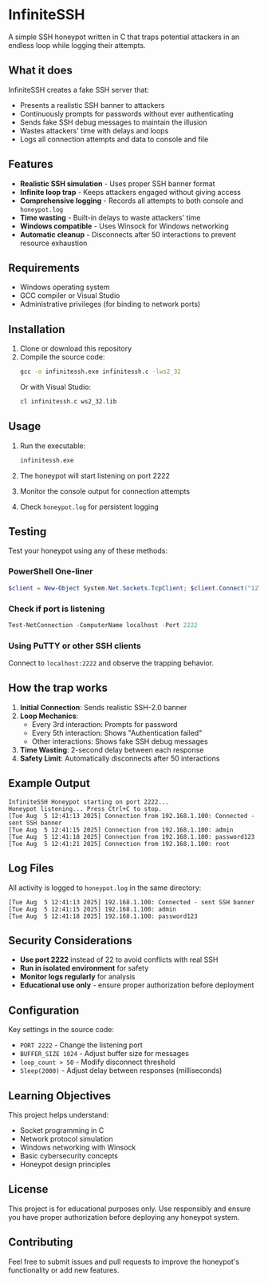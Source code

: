 # InfiniteSSH

A simple SSH honeypot written in C that traps potential attackers in an endless loop while logging their attempts.

## What it does

InfiniteSSH creates a fake SSH server that:
- Presents a realistic SSH banner to attackers
- Continuously prompts for passwords without ever authenticating
- Sends fake SSH debug messages to maintain the illusion
- Wastes attackers' time with delays and loops
- Logs all connection attempts and data to console and file

## Features

- **Realistic SSH simulation** - Uses proper SSH banner format
- **Infinite loop trap** - Keeps attackers engaged without giving access
- **Comprehensive logging** - Records all attempts to both console and `honeypot.log`
- **Time wasting** - Built-in delays to waste attackers' time
- **Windows compatible** - Uses Winsock for Windows networking
- **Automatic cleanup** - Disconnects after 50 interactions to prevent resource exhaustion

## Requirements

- Windows operating system
- GCC compiler or Visual Studio
- Administrative privileges (for binding to network ports)

## Installation

1. Clone or download this repository
2. Compile the source code:
   ```cmd
   gcc -o infinitessh.exe infinitessh.c -lws2_32
   ```
   Or with Visual Studio:
   ```cmd
   cl infinitessh.c ws2_32.lib
   ```

## Usage

1. Run the executable:
   ```cmd
   infinitessh.exe
   ```

2. The honeypot will start listening on port 2222

3. Monitor the console output for connection attempts

4. Check `honeypot.log` for persistent logging

## Testing

Test your honeypot using any of these methods:

### PowerShell One-liner
```powershell
$client = New-Object System.Net.Sockets.TcpClient; $client.Connect("127.0.0.1", 2222); $stream = $client.GetStream(); $buffer = New-Object byte[] 1024; $bytesRead = $stream.Read($buffer, 0, 1024); Write-Host ([System.Text.Encoding]::ASCII.GetString($buffer, 0, $bytesRead)); $stream.Close(); $client.Close()
```

### Check if port is listening
```powershell
Test-NetConnection -ComputerName localhost -Port 2222
```

### Using PuTTY or other SSH clients
Connect to `localhost:2222` and observe the trapping behavior.

## How the trap works

1. **Initial Connection**: Sends realistic SSH-2.0 banner
2. **Loop Mechanics**: 
   - Every 3rd interaction: Prompts for password
   - Every 5th interaction: Shows "Authentication failed"
   - Other interactions: Shows fake SSH debug messages
3. **Time Wasting**: 2-second delay between each response
4. **Safety Limit**: Automatically disconnects after 50 interactions

## Example Output

```
InfiniteSSH Honeypot starting on port 2222...
Honeypot listening... Press Ctrl+C to stop.
[Tue Aug  5 12:41:13 2025] Connection from 192.168.1.100: Connected - sent SSH banner
[Tue Aug  5 12:41:15 2025] Connection from 192.168.1.100: admin
[Tue Aug  5 12:41:18 2025] Connection from 192.168.1.100: password123
[Tue Aug  5 12:41:21 2025] Connection from 192.168.1.100: root
```

## Log Files

All activity is logged to `honeypot.log` in the same directory:
```
[Tue Aug  5 12:41:13 2025] 192.168.1.100: Connected - sent SSH banner
[Tue Aug  5 12:41:15 2025] 192.168.1.100: admin
[Tue Aug  5 12:41:18 2025] 192.168.1.100: password123
```

## Security Considerations

- **Use port 2222** instead of 22 to avoid conflicts with real SSH
- **Run in isolated environment** for safety
- **Monitor logs regularly** for analysis
- **Educational use only** - ensure proper authorization before deployment

## Configuration

Key settings in the source code:
- `PORT 2222` - Change the listening port
- `BUFFER_SIZE 1024` - Adjust buffer size for messages
- `loop_count > 50` - Modify disconnect threshold
- `Sleep(2000)` - Adjust delay between responses (milliseconds)

## Learning Objectives

This project helps understand:
- Socket programming in C
- Network protocol simulation
- Windows networking with Winsock
- Basic cybersecurity concepts
- Honeypot design principles

## License

This project is for educational purposes only. Use responsibly and ensure you have proper authorization before deploying any honeypot system.

## Contributing

Feel free to submit issues and pull requests to improve the honeypot's functionality or add new features.
